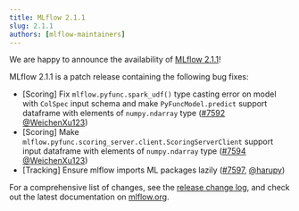 ```yaml
---
title: MLflow 2.1.1
slug: 2.1.1
authors: [mlflow-maintainers]
---
```


We are happy to announce the availability of [MLflow 2.1.1](https://github.com/mlflow/mlflow/releases/tag/v2.1.1)!

MLflow 2.1.1 is a patch release containing the following bug fixes:

- [Scoring] Fix `mlflow.pyfunc.spark_udf()` type casting error on model with `ColSpec` input schema
  and make `PyFuncModel.predict` support dataframe with elements of `numpy.ndarray` type ([#7592](https://github.com/mlflow/mlflow/pull/7592) [@WeichenXu123](https://github.com/WeichenXu123))
- [Scoring] Make `mlflow.pyfunc.scoring_server.client.ScoringServerClient` support input dataframe with elements
  of `numpy.ndarray` type ([#7594](https://github.com/mlflow/mlflow/pull/7594) [@WeichenXu123](https://github.com/WeichenXu123))
- [Tracking] Ensure mlflow imports ML packages lazily ([#7597](https://github.com/mlflow/mlflow/pull/7597), [@harupy](https://github.com/harupy))

For a comprehensive list of changes, see the [release change log](https://github.com/mlflow/mlflow/releases/tag/v2.1.1), and check out the latest documentation on [mlflow.org](http://mlflow.org/).
